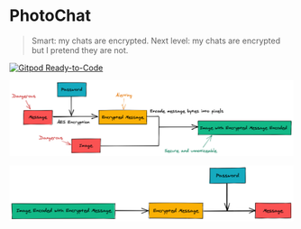 # PhotoChat

> Smart: my chats are encrypted. Next level: my chats are encrypted but I pretend they are not.

[![Gitpod Ready-to-Code](https://img.shields.io/badge/Gitpod-Ready--to--Code-blue?logo=gitpod)](https://gitpod.io/#https://github.com/tianhaoz95/photochat)

![encoding flow](./assets/post/encoding_flow.png)

![decoding flow](./assets/post/decoding_flow.png)